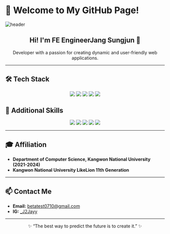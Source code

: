 # 🌟 Welcome to My GitHub Page!
![header](https://capsule-render.vercel.app/api?type=transparent&color=auto&height=300&section=header&text=capsule%20render&fontSize=90)
<div align="center">
  <h2>Hi! I'm FE EngineerJang Sungjun 👋</h2>
  <p>Developer with a passion for creating dynamic and user-friendly web applications.</p>
</div>

---

## 🛠️ Tech Stack

<div align="center">
  <img src="https://img.shields.io/badge/HTML5-%23E34F26.svg?&style=for-the-badge&logo=html5&logoColor=white" />
  <img src="https://img.shields.io/badge/CSS3-%231572B6.svg?&style=for-the-badge&logo=css3&logoColor=white" />
  <img src="https://img.shields.io/badge/JavaScript-%23F7DF1E.svg?&style=for-the-badge&logo=javascript&logoColor=black" />
  <img src="https://img.shields.io/badge/React-%2361DAFB.svg?&style=for-the-badge&logo=react&logoColor=black" />
  <img src="https://img.shields.io/badge/Python-%233776AB.svg?&style=for-the-badge&logo=python&logoColor=white" />
</div>

## 🌱 Additional Skills

<div align="center">
  <img src="https://img.shields.io/badge/Django-%23092E20.svg?&style=for-the-badge&logo=django&logoColor=white" />
  <img src="https://img.shields.io/badge/C-%2300599C.svg?&style=for-the-badge&logo=c&logoColor=white" />
  <img src="https://img.shields.io/badge/C++-%2300599C.svg?&style=for-the-badge&logo=c%2B%2B&logoColor=white" />
  <img src="https://img.shields.io/badge/Java-%23ED8B00.svg?&style=for-the-badge&logo=java&logoColor=white" />
  <img src="https://img.shields.io/badge/Spring-%236DB33F.svg?&style=for-the-badge&logo=spring&logoColor=white" />
</div>

---

## 🎓 Affiliation

- **Department of Computer Science, Kangwon National University (2021-2024)**
- **Kangwon National University LikeLion 11th Generation**

---

## 📫 Contact Me

- **Email:** [betatest0710@gmail.com](mailto:betatest0710@gmail.com)
- **IG:** [_J2Jayy]((https://www.instagram.com/j2jayyy/))

---

<div align="center">
  <p>✨ “The best way to predict the future is to create it.” ✨</p>
</div>
